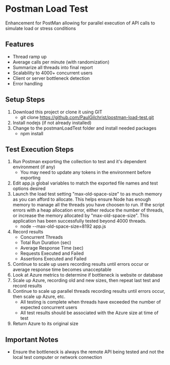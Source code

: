 # Postman Load Test

Enhancement for PostMan allowing for parallel execution of API calls to simulate load or stress conditions

## Features
* Thread ramp up
* Average calls per minute (with randomization)
* Summarize all threads into final report
* Scalability to 4000+ concurrent users
* Client or server bottleneck detection
* Error handling

## Setup Steps
1. Download this project or clone it using GIT
	* git clone https://github.com/PaulGilchrist/postman-load-test.git
1. Install nodejs (if not already installed)
2. Change to the postmanLoadTest folder and install needed packages
	* npm install

## Test Execution Steps
1. Run Postman exporting the collection to test and it's dependent environment (if any)
	* You may need to update any tokens in the environment before exporting
2. Edit app.js global variables to match the exported file names and test options desired
3. Launch the load test setting "max-old-space-size" to as much memory as you can afford to allocate.  This helps ensure Node has enough memory to manage all the threads you have choosen to run.  If the script errors with a heap allocation error, either reduce the number of threads, or increase the memory allocated by "max-old-space-size".  This application has been successfully tested beyond 4000 threads.
	* node --max-old-space-size=8192 app.js
4. Record results
	* Concurrent Threads
	* Total Run Duration (sec)
	* Average Response Time (sec)
	* Requests Executed and Failed
	* Assertions Executed and Failed
5. Continue to scale up users recording results until errors occur or average response time becomes unacceptable
6. Look at Azure metrics to determine if bottleneck is website or database
7. Scale up Azure, recording old and new sizes, then repeat last test and record results
8. Continue to scale up parallel threads recording results until errors occur, then scale up Azure, etc.
	* All testing is complete when threads have exceeded the number of expected concurrent users
	* All test results should be associated with the Azure size at time of test
9. Return Azure to its original size

## Important Notes
* Ensure the bottleneck is always the remote API being tested and not the local test computer or network connection
